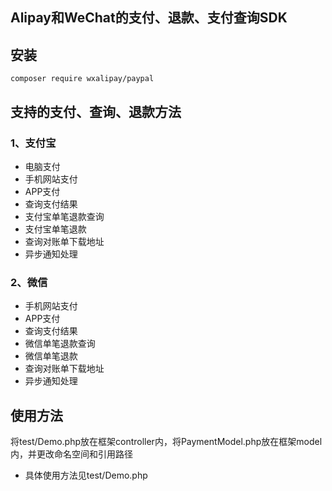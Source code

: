 ## Alipay和WeChat的支付、退款、支付查询SDK

## 安装
```shell
composer require wxalipay/paypal 
```

## 支持的支付、查询、退款方法
### 1、支付宝
- 电脑支付
- 手机网站支付
- APP支付
- 查询支付结果
- 支付宝单笔退款查询
- 支付宝单笔退款
- 查询对账单下载地址
- 异步通知处理

### 2、微信
- 手机网站支付
- APP支付
- 查询支付结果
- 微信单笔退款查询
- 微信单笔退款
- 查询对账单下载地址
- 异步通知处理

## 使用方法
将test/Demo.php放在框架controller内，将PaymentModel.php放在框架model内，并更改命名空间和引用路径
- 具体使用方法见test/Demo.php

```
